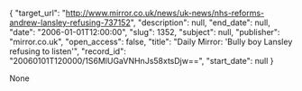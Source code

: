 {
  "target_url": "http://www.mirror.co.uk/news/uk-news/nhs-reforms-andrew-lansley-refusing-737152", 
  "description": null, 
  "end_date": null, 
  "date": "2006-01-01T12:00:00", 
  "slug": 1352, 
  "subject": null, 
  "publisher": "mirror.co.uk", 
  "open_access": false, 
  "title": "Daily Mirror: 'Bully boy Lansley refusing to listen'", 
  "record_id": "20060101T120000/1S6MlUGaVNHnJs58xtsDjw==", 
  "start_date": null
}

None